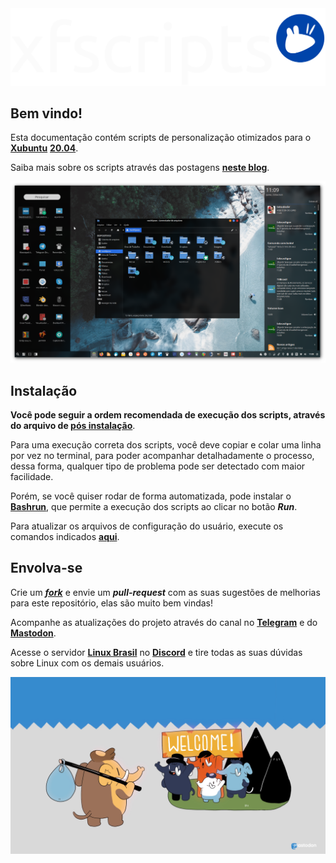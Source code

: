 <img src="images/xfscripts-mdbook.png"/>

## Bem vindo!

Esta documentação contém scripts de personalização otimizados para o <a href="https://xubuntu.org" target="_blank"><strong>Xubuntu</strong></a> <a href="https://xubuntu.org/release/20-04/" target="_blank"><strong>20.04</strong></a>.

Saiba mais sobre os scripts através das postagens <a href="https://blog.rauldipeas.tk/xfscripts" target="_blank"><strong>neste blog</strong></a>.

<img src="images/xfscripts.png"> 

## Instalação

<strong>Você pode seguir a ordem recomendada de execução dos scripts, através do arquivo de <a href="postinst.md">pós instalação</a></strong>.

Para uma execução correta dos scripts, você deve copiar e colar uma linha por vez no terminal, para poder acompanhar detalhadamente o processo, dessa forma, qualquer tipo de problema pode ser detectado com maior facilidade.

Porém, se você quiser rodar de forma automatizada, pode instalar o <a href="bashrun.md"><strong>Bashrun</strong></a>, que permite a execução dos scripts ao clicar no botão <em><strong>Run</strong></em>.

Para atualizar os arquivos de configuração do usuário, execute os comandos indicados <a href="scripts/update-settings.md"><strong>aqui</strong></a>.



## Envolva-se

Crie um <a href="https://github.com/rauldipeas/xfscripts" target="_blank"><em><strong>fork</strong></em></a> e envie um <em><strong>pull-request</strong></em> com as suas sugestões de melhorias para este repositório, elas são muito bem vindas!

Acompanhe as atualizações do projeto através do canal no <a href="https://t.me/s/xfscripts" target="_blank"><strong>Telegram</strong></a> e do <a href="https://mastodon.social/@raul_dipeas" target="_blank"><strong>Mastodon</strong></a>.

Acesse o servidor <a href="https://discord.gg/bEVNHfg" target="_blank"><strong>Linux Brasil</strong></a> no <a href="https://discord.gg/bEVNHfg" target="_blank"><strong>Discord</strong></a> e tire todas as suas dúvidas sobre Linux com os demais usuários.


<a href=https://mastodon.social/@raul_dipeas target="_blank" rel="me"><img src="images/mastodon.png"></a>

<!-- Load Facebook SDK for JavaScript -->
<div id="fb-root"></div>

<!-- Your customer chat code -->
<div class="fb-customerchat"
  attribution=setup_tool
  page_id="100113718305981"
  greeting_dialog_display="hide"
  logged_in_greeting="Em que posso te ajudar?"
  logged_out_greeting="Em que posso te ajudar?">
</div>

<script>
window.fbAsyncInit = function() {
  FB.init({
    xfbml            : true,
    version          : 'v6.0'
  });
};
(function(d, s, id) {
  var js, fjs = d.getElementsByTagName(s)[0];
  if (d.getElementById(id)) return;
  js = d.createElement(s); js.id = id;
  js.src = 'https://connect.facebook.net/pt_BR/sdk/xfbml.customerchat.js';
  fjs.parentNode.insertBefore(js, fjs);
}(document, 'script', 'facebook-jssdk'));
</script>